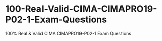 # 100-Real-Valid-CIMA-CIMAPRO19-P02-1-Exam-Questions
100% Real &amp; Valid CIMA CIMAPRO19-P02-1 Exam Questions
